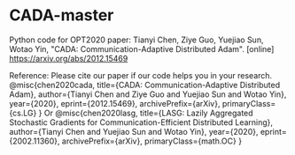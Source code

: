 # CADA-master
Python code for 	OPT2020 paper: Tianyi Chen, Ziye Guo, Yuejiao Sun, Wotao Yin, "CADA: Communication-Adaptive Distributed Adam". [online] https://arxiv.org/abs/2012.15469


Reference:
Please cite our paper if our code helps you in your research.
@misc{chen2020cada,
      title={CADA: Communication-Adaptive Distributed Adam}, 
      author={Tianyi Chen and Ziye Guo and Yuejiao Sun and Wotao Yin},
      year={2020},
      eprint={2012.15469},
      archivePrefix={arXiv},
      primaryClass={cs.LG}
}
Or
@misc{chen2020lasg,
      title={LASG: Lazily Aggregated Stochastic Gradients for Communication-Efficient Distributed Learning}, 
      author={Tianyi Chen and Yuejiao Sun and Wotao Yin},
      year={2020},
      eprint={2002.11360},
      archivePrefix={arXiv},
      primaryClass={math.OC}
}
